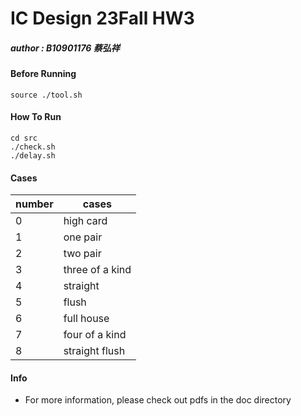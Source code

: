 # IC Design 23Fall HW3
##### author : B10901176 蔡弘祥

#### Before Running
```shell
source ./tool.sh
```

#### How To Run
```shell
cd src
./check.sh
./delay.sh
```

#### Cases
|number  |cases          |
|--------|---------------|
|0       |high card      |
|1       |one pair       |
|2       |two pair       |
|3       |three of a kind|
|4       |straight       |
|5       |flush          |
|6       |full house     |
|7       |four of a kind |
|8       |straight flush |

#### Info
* For more information, please check out pdfs in the doc directory